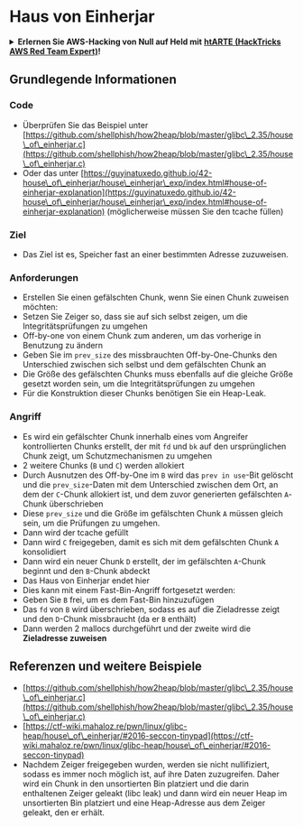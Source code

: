 # Haus von Einherjar

<details>

<summary><strong>Erlernen Sie AWS-Hacking von Null auf Held mit</strong> <a href="https://training.hacktricks.xyz/courses/arte"><strong>htARTE (HackTricks AWS Red Team Expert)</strong></a><strong>!</strong></summary>

Andere Möglichkeiten, HackTricks zu unterstützen:

* Wenn Sie Ihr **Unternehmen in HackTricks beworben sehen möchten** oder **HackTricks in PDF herunterladen möchten**, überprüfen Sie die [**ABONNEMENTPLÄNE**](https://github.com/sponsors/carlospolop)!
* Holen Sie sich das [**offizielle PEASS & HackTricks-Merchandise**](https://peass.creator-spring.com)
* Entdecken Sie [**The PEASS Family**](https://opensea.io/collection/the-peass-family), unsere Sammlung exklusiver [**NFTs**](https://opensea.io/collection/the-peass-family)
* **Treten Sie der** 💬 [**Discord-Gruppe**](https://discord.gg/hRep4RUj7f) oder der [**Telegram-Gruppe**](https://t.me/peass) bei oder **folgen** Sie uns auf **Twitter** 🐦 [**@hacktricks\_live**](https://twitter.com/hacktricks\_live)**.**
* **Teilen Sie Ihre Hacking-Tricks, indem Sie PRs an die** [**HackTricks**](https://github.com/carlospolop/hacktricks) und [**HackTricks Cloud**](https://github.com/carlospolop/hacktricks-cloud) GitHub-Repositorys einreichen.

</details>

## Grundlegende Informationen

### Code

* Überprüfen Sie das Beispiel unter [https://github.com/shellphish/how2heap/blob/master/glibc\_2.35/house\_of\_einherjar.c](https://github.com/shellphish/how2heap/blob/master/glibc\_2.35/house\_of\_einherjar.c)
* Oder das unter [https://guyinatuxedo.github.io/42-house\_of\_einherjar/house\_einherjar\_exp/index.html#house-of-einherjar-explanation](https://guyinatuxedo.github.io/42-house\_of\_einherjar/house\_einherjar\_exp/index.html#house-of-einherjar-explanation) (möglicherweise müssen Sie den tcache füllen)

### Ziel

* Das Ziel ist es, Speicher fast an einer bestimmten Adresse zuzuweisen.

### Anforderungen

* Erstellen Sie einen gefälschten Chunk, wenn Sie einen Chunk zuweisen möchten:
* Setzen Sie Zeiger so, dass sie auf sich selbst zeigen, um die Integritätsprüfungen zu umgehen
* Off-by-one von einem Chunk zum anderen, um das vorherige in Benutzung zu ändern
* Geben Sie im `prev_size` des missbrauchten Off-by-One-Chunks den Unterschied zwischen sich selbst und dem gefälschten Chunk an
* Die Größe des gefälschten Chunks muss ebenfalls auf die gleiche Größe gesetzt worden sein, um die Integritätsprüfungen zu umgehen
* Für die Konstruktion dieser Chunks benötigen Sie ein Heap-Leak.

### Angriff

* Es wird ein gefälschter Chunk innerhalb eines vom Angreifer kontrollierten Chunks erstellt, der mit `fd` und `bk` auf den ursprünglichen Chunk zeigt, um Schutzmechanismen zu umgehen
* 2 weitere Chunks (`B` und `C`) werden allokiert
* Durch Ausnutzen des Off-by-One im `B` wird das `prev in use`-Bit gelöscht und die `prev_size`-Daten mit dem Unterschied zwischen dem Ort, an dem der `C`-Chunk allokiert ist, und dem zuvor generierten gefälschten `A`-Chunk überschrieben
* Diese `prev_size` und die Größe im gefälschten Chunk `A` müssen gleich sein, um die Prüfungen zu umgehen.
* Dann wird der tcache gefüllt
* Dann wird `C` freigegeben, damit es sich mit dem gefälschten Chunk `A` konsolidiert
* Dann wird ein neuer Chunk `D` erstellt, der im gefälschten `A`-Chunk beginnt und den `B`-Chunk abdeckt
* Das Haus von Einherjar endet hier
* Dies kann mit einem Fast-Bin-Angriff fortgesetzt werden:
* Geben Sie `B` frei, um es dem Fast-Bin hinzuzufügen
* Das `fd` von `B` wird überschrieben, sodass es auf die Zieladresse zeigt und den `D`-Chunk missbraucht (da er `B` enthält)&#x20;
* Dann werden 2 mallocs durchgeführt und der zweite wird die **Zieladresse zuweisen**

## Referenzen und weitere Beispiele

* [https://github.com/shellphish/how2heap/blob/master/glibc\_2.35/house\_of\_einherjar.c](https://github.com/shellphish/how2heap/blob/master/glibc\_2.35/house\_of\_einherjar.c)
* [https://ctf-wiki.mahaloz.re/pwn/linux/glibc-heap/house\_of\_einherjar/#2016-seccon-tinypad](https://ctf-wiki.mahaloz.re/pwn/linux/glibc-heap/house\_of\_einherjar/#2016-seccon-tinypad)
* Nachdem Zeiger freigegeben wurden, werden sie nicht nullifiziert, sodass es immer noch möglich ist, auf ihre Daten zuzugreifen. Daher wird ein Chunk in den unsortierten Bin platziert und die darin enthaltenen Zeiger geleakt (libc leak) und dann wird ein neuer Heap im unsortierten Bin platziert und eine Heap-Adresse aus dem Zeiger geleakt, den er erhält.
